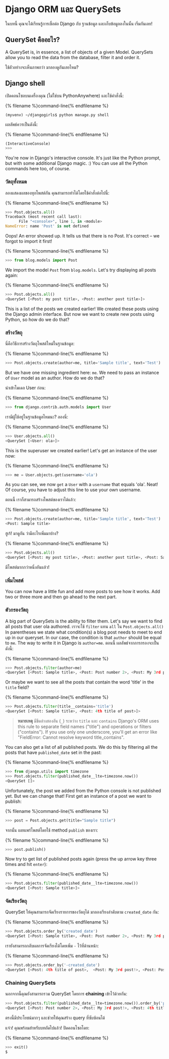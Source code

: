 # Django ORM และ QuerySets

ในบทนี้ คุณจะได้เรียนรู้การเชื่อต่อ Django กับ ฐานข้อมูล และเก็บข้อมูลลงในนั้น เริ่มกันเลย!

## QuerySet คืออะไร?

A QuerySet is, in essence, a list of objects of a given Model. QuerySets allow you to read the data from the database, filter it and order it.

ใช้ตัวอย่างจะเห็นภาพกว่า มาลองดูกันเลยไหม?

## Django shell

เปิดคอนโซลบนเครื่องคุณ (ไม่ใช่บน PythonAnywhere) และใช้คำสั่งนี้:

{% filename %}command-line{% endfilename %}

    (myvenv) ~/djangogirls$ python manage.py shell
    

ผลลัพธ์ควรเป็นดังนี้:

{% filename %}command-line{% endfilename %}

```python
(InteractiveConsole)
>>>
```

You're now in Django's interactive console. It's just like the Python prompt, but with some additional Django magic. :) You can use all the Python commands here too, of course.

### วัตถุทั้งหมด

ลองแสดงผลของทุกโพสต์กัน คุณสามารถทำได้โดยใช้คำสั่งต่อไปนี้:

{% filename %}command-line{% endfilename %}

```python
>>> Post.objects.all()
Traceback (most recent call last):
      File "<console>", line 1, in <module>
NameError: name 'Post' is not defined
```

Oops! An error showed up. It tells us that there is no Post. It's correct – we forgot to import it first!

{% filename %}command-line{% endfilename %}

```python
>>> from blog.models import Post
```

We import the model `Post` from `blog.models`. Let's try displaying all posts again:

{% filename %}command-line{% endfilename %}

```python
>>> Post.objects.all()
<QuerySet [<Post: my post title>, <Post: another post title>]>
```

This is a list of the posts we created earlier! We created these posts using the Django admin interface. But now we want to create new posts using Python, so how do we do that?

### สร้างวัตถุ

นี่คือวิธีการสร้างวัตถุโพสต์ใหม่ในฐานข้อมูล:

{% filename %}command-line{% endfilename %}

```python
>>> Post.objects.create(author=me, title='Sample title', text='Test')
```

But we have one missing ingredient here: `me`. We need to pass an instance of `User` model as an author. How do we do that?

นำเข้าโมเดล User ก่อน:

{% filename %}command-line{% endfilename %}

```python
>>> from django.contrib.auth.models import User
```

เรามีผู้ใช้อยู่ในฐานข้อมูลไหมนะ? ลองนี่:

{% filename %}command-line{% endfilename %}

```python
>>> User.objects.all()
<QuerySet [<User: ola>]>
```

This is the superuser we created earlier! Let's get an instance of the user now:

{% filename %}command-line{% endfilename %}

```python
>>> me = User.objects.get(username='ola')
```

As you can see, we now `get` a `User` with a `username` that equals 'ola'. Neat! Of course, you have to adjust this line to use your own username.

ตอนนี้ เราก็สามารถสร้างโพสต์ของเราได้แล้ว:

{% filename %}command-line{% endfilename %}

```python
>>> Post.objects.create(author=me, title='Sample title', text='Test')
<Post: Sample title>
```

ฮูเร้! มาดูกัน ว่ามีอะไรเพิ่มมาบ้าง?

{% filename %}command-line{% endfilename %}

```python
>>> Post.objects.all()
<QuerySet [<Post: my post title>, <Post: another post title>, <Post: Sample title>]>
```

มีโพสต์มากกว่าหนึ่งอันแล้ว!

### เพิ่มโพสต์

You can now have a little fun and add more posts to see how it works. Add two or three more and then go ahead to the next part.

### ตัวกรองวัตถุ

A big part of QuerySets is the ability to filter them. Let's say we want to find all posts that user ola authored. เราจะใช้ `filter` แทน `all` ใน `Post.objects.all()` In parentheses we state what condition(s) a blog post needs to meet to end up in our queryset. In our case, the condition is that `author` should be equal to `me`. The way to write it in Django is `author=me`. ตอนนี้ ผลลัพธ์จากการกรองจะเป็นดังนี้:

{% filename %}command-line{% endfilename %}

```python
>>> Post.objects.filter(author=me)
<QuerySet [<Post: Sample title>, <Post: Post number 2>, <Post: My 3rd post!>, <Post: 4th title of post>]>
```

Or maybe we want to see all the posts that contain the word 'title' in the `title` field?

{% filename %}command-line{% endfilename %}

```python
>>> Post.objects.filter(title__contains='title')
<QuerySet [<Post: Sample title>, <Post: 4th title of post>]>
```

> **หมายเหตุ** มีขีดล่างสองอัน (`_`) ระหว่าง `title` และ `contains` Django's ORM uses this rule to separate field names ("title") and operations or filters ("contains"). If you use only one underscore, you'll get an error like "FieldError: Cannot resolve keyword title_contains".

You can also get a list of all published posts. We do this by filtering all the posts that have `published_date` set in the past:

{% filename %}command-line{% endfilename %}

```python
>>> from django.utils import timezone
>>> Post.objects.filter(published_date__lte=timezone.now())
<QuerySet []>
```

Unfortunately, the post we added from the Python console is not published yet. But we can change that! First get an instance of a post we want to publish:

{% filename %}command-line{% endfilename %}

```python
>>> post = Post.objects.get(title="Sample title")
```

จากนั้น เผยแพร่โพสต์โดยใช้ method `publish` ของเรา:

{% filename %}command-line{% endfilename %}

```python
>>> post.publish()
```

Now try to get list of published posts again (press the up arrow key three times and hit `enter`):

{% filename %}command-line{% endfilename %}

```python
>>> Post.objects.filter(published_date__lte=timezone.now())
<QuerySet [<Post: Sample title>]>
```

### จัดเรียงวัตถุ

QuerySet ให้คุณสามารถจัดเรียงรายการของวัตถุได้ มาลองเรียงลำดับตาม `created_date` กัน:

{% filename %}command-line{% endfilename %}

```python
>>> Post.objects.order_by('created_date')
<QuerySet [<Post: Sample title>, <Post: Post number 2>, <Post: My 3rd post!>, <Post: 4th title of post>]>
```

เรายังสามารถกลับผลการจัดเรียงได้โดยเพิ่ม `-` ไว้ที่ด้านหน้า:

{% filename %}command-line{% endfilename %}

```python
>>> Post.objects.order_by('-created_date')
<QuerySet [<Post: 4th title of post>,  <Post: My 3rd post!>, <Post: Post number 2>, <Post: Sample title>]>
```

### Chaining QuerySets

นอกจากนี้คุณยังสามารถรวม QuerySet โดยการ **chaining** เข้าไว้ด้วยกัน:

```python
>>> Post.objects.filter(published_date__lte=timezone.now()).order_by('published_date')
<QuerySet [<Post: Post number 2>, <Post: My 3rd post!>, <Post: 4th title of post>, <Post: Sample title>]>
```

ตรงนี้มีประโยชน์มากๆ และช่วยให้คุณสร้าง query ที่ซับซ้อนได้

แจ๋ว! คุณพร้อมสำหรับบทถัดไปแล้ว! ปิดคอนโซลโดย:

{% filename %}command-line{% endfilename %}

```python
>>> exit()
$
```